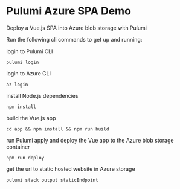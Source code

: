 # Pulumi Azure SPA Demo
Deploy a Vue.js SPA into Azure blob storage with Pulumi

Run the following cli commands to get up and running:

login to Pulumi CLI
```
pulumi login
```

login to Azure CLI
```
az login
```
install Node.js dependencies
```
npm install
```
build the Vue.js app
```
cd app && npm install && npm run build
```
run Pulumi apply and deploy the Vue app to the Azure blob storage container
```
npm run deploy
```
get the url to static hosted website in Azure storage
```
pulumi stack output staticEndpoint
```

